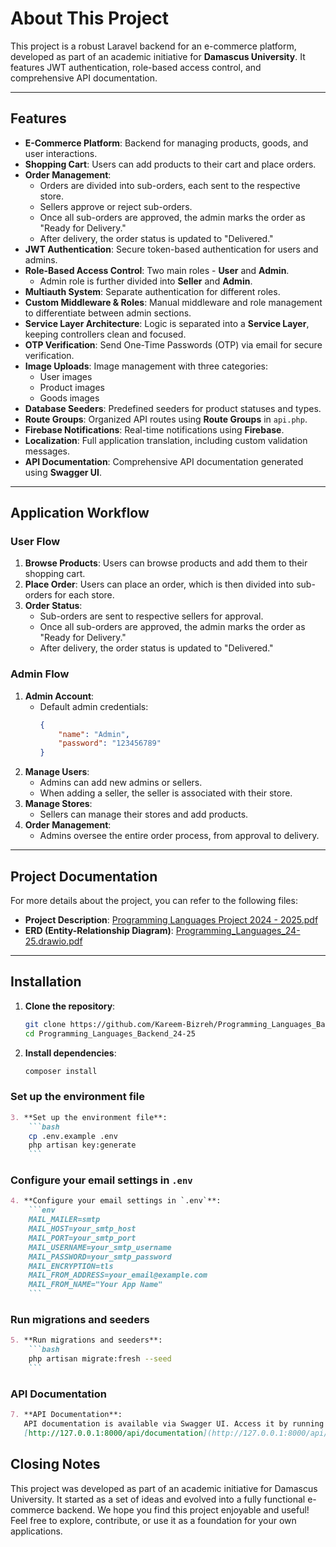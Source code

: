# About This Project

This project is a robust Laravel backend for an e-commerce platform, developed as part of an academic initiative for **Damascus University**. It features JWT authentication, role-based access control, and comprehensive API documentation.

---

## Features

-   **E-Commerce Platform**: Backend for managing products, goods, and user interactions.
-   **Shopping Cart**: Users can add products to their cart and place orders.
-   **Order Management**:
    -   Orders are divided into sub-orders, each sent to the respective store.
    -   Sellers approve or reject sub-orders.
    -   Once all sub-orders are approved, the admin marks the order as "Ready for Delivery."
    -   After delivery, the order status is updated to "Delivered."
-   **JWT Authentication**: Secure token-based authentication for users and admins.
-   **Role-Based Access Control**: Two main roles - **User** and **Admin**.
    -   Admin role is further divided into **Seller** and **Admin**.
-   **Multiauth System**: Separate authentication for different roles.
-   **Custom Middleware & Roles**: Manual middleware and role management to differentiate between admin sections.
-   **Service Layer Architecture**: Logic is separated into a **Service Layer**, keeping controllers clean and focused.
-   **OTP Verification**: Send One-Time Passwords (OTP) via email for secure verification.
-   **Image Uploads**: Image management with three categories:
    -   User images
    -   Product images
    -   Goods images
-   **Database Seeders**: Predefined seeders for product statuses and types.
-   **Route Groups**: Organized API routes using **Route Groups** in `api.php`.
-   **Firebase Notifications**: Real-time notifications using **Firebase**.
-   **Localization**: Full application translation, including custom validation messages.
-   **API Documentation**: Comprehensive API documentation generated using **Swagger UI**.

---

## Application Workflow

### User Flow

1. **Browse Products**: Users can browse products and add them to their shopping cart.
2. **Place Order**: Users can place an order, which is then divided into sub-orders for each store.
3. **Order Status**:
    - Sub-orders are sent to respective sellers for approval.
    - Once all sub-orders are approved, the admin marks the order as "Ready for Delivery."
    - After delivery, the order status is updated to "Delivered."

### Admin Flow

1. **Admin Account**:
    - Default admin credentials:
        ```json
        {
            "name": "Admin",
            "password": "123456789"
        }
        ```
2. **Manage Users**:
    - Admins can add new admins or sellers.
    - When adding a seller, the seller is associated with their store.
3. **Manage Stores**:
    - Sellers can manage their stores and add products.
4. **Order Management**:
    - Admins oversee the entire order process, from approval to delivery.

---

## Project Documentation

For more details about the project, you can refer to the following files:

-   **Project Description**: [Programming Languages Project 2024 - 2025.pdf](Programming%20Languages%20Project%202024%20-%202025.pdf)
-   **ERD (Entity-Relationship Diagram)**: [Programming_Languages_24-25.drawio.pdf](Programming_Languages_24-25.drawio.pdf)

---

## Installation

1. **Clone the repository**:
    ```bash
    git clone https://github.com/Kareem-Bizreh/Programming_Languages_Backend_24-25.git
    cd Programming_Languages_Backend_24-25
    ```
2. **Install dependencies**:
    ```bash
    composer install
    ```

### Set up the environment file

````markdown
3. **Set up the environment file**:
    ```bash
    cp .env.example .env
    php artisan key:generate
    ```
````

### Configure your email settings in `.env`

````markdown
4. **Configure your email settings in `.env`**:
    ```env
    MAIL_MAILER=smtp
    MAIL_HOST=your_smtp_host
    MAIL_PORT=your_smtp_port
    MAIL_USERNAME=your_smtp_username
    MAIL_PASSWORD=your_smtp_password
    MAIL_ENCRYPTION=tls
    MAIL_FROM_ADDRESS=your_email@example.com
    MAIL_FROM_NAME="Your App Name"
    ```
````

### Run migrations and seeders

````markdown
5. **Run migrations and seeders**:
    ```bash
    php artisan migrate:fresh --seed
    ```
````

### API Documentation

```markdown
7. **API Documentation**:
   API documentation is available via Swagger UI. Access it by running the project and visiting:
   [http://127.0.0.1:8000/api/documentation](http://127.0.0.1:8000/api/documentation).
```

## Closing Notes

This project was developed as part of an academic initiative for Damascus University. It started as a set of ideas and evolved into a fully functional e-commerce backend. We hope you find this project enjoyable and useful! Feel free to explore, contribute, or use it as a foundation for your own applications.
